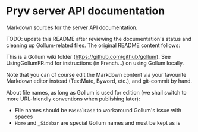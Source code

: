 # Pryv server API documentation

Markdown sources for the server API documentation.

TODO: update this README after reviewing the documentation's status and cleaning up Gollum-related files. The original README content follows:

This is a Gollum wiki folder (https://github.com/github/gollum).
See UsingGollumFR.md for instructions (in French...) on using Gollum locally.

Note that you can of course edit the Markdown content via your favourite Markdown editor instead (TextMate, Byword,
etc.), and git-commit by hand.

About file names, as long as Gollum is used for edition (we shall switch to more URL-friendly conventions when publishing later):
  * File names should be `PascalCase` to workaround Gollum's issue with spaces
  * `Home` and `_Sidebar` are special Gollum names and must be kept as is
